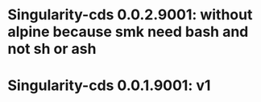 # Singularity-cds 0.0.2.9001: without alpine because smk need bash and not sh or ash

# Singularity-cds 0.0.1.9001: v1
